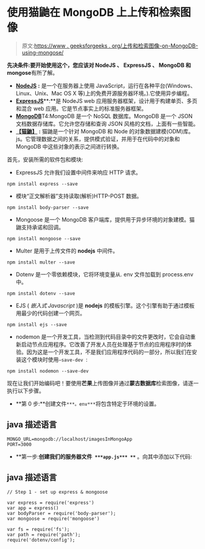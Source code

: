 # 使用猫鼬在 MongoDB 上上传和检索图像

> 原文:[https://www . geeksforgeeks . org/上传和检索图像-on-MongoDB-using-mongose/](https://www.geeksforgeeks.org/upload-and-retrieve-image-on-mongodb-using-mongoose/)

**先决条件:**要开始使用这个，您应该对 **NodeJS** 、 **ExpressJS** 、 **MongoDB** 和**mongose**有所了解。

*   [**NodeJS**](https://www.geeksforgeeks.org/introduction-to-nodejs/) **:** 是一个在服务器上使用 JavaScript，运行在各种平台(Windows、Linux、Unix、Mac OS X 等)上的免费开源服务器环境。).它使用异步编程。
*   [**ExpressJS**](https://www.geeksforgeeks.org/introduction-to-express/)**:**是 NodeJS web 应用服务器框架，设计用于构建单页、多页和混合 web 应用。它是节点事实上的标准服务器框架。
*   [**MongoDB**](https://en.wikipedia.org/wiki/MongoDB)T4:MongoDB 是一个 NoSQL 数据库。MongoDB 是一个 JSON 文档数据存储库。它允许您存储和查询 JSON 风格的文档，上面有一些智能。
*   [**【猫鼬】**](https://mongoosejs.com/) **:** 猫鼬是一个针对 MongoDB 和 Node 的对象数据建模(ODM)库。js。它管理数据之间的关系，提供模式验证，并用于在代码中的对象和 MongoDB 中这些对象的表示之间进行转换。

首先，安装所需的软件包和模块:

*   ExpressJS 允许我们设置中间件来响应 HTTP 请求。

```
npm install express --save
```

*   模块“正文解析器”支持读取(解析)HTTP-POST 数据。

```
npm install body-parser --save
```

*   Mongoose 是一个 MongoDB 客户端库，提供用于异步环境的对象建模。猫鼬支持承诺和回调。

```
npm install mongoose --save
```

*   Multer 是用于上传文件的 **nodejs** 中间件。

```
npm install multer --save
```

*   Dotenv 是一个零依赖模块，它将环境变量从. env 文件加载到 process.env 中。

```
npm install dotenv --save
```

*   EJS ( *嵌入式 Javascript* )是 **nodejs** 的模板引擎。这个引擎有助于通过模板用最少的代码创建一个网页。

```
npm install ejs --save
```

*   nodemon 是一个开发工具，当检测到代码目录中的文件更改时，它会自动重新启动节点应用程序。它改善了开发人员在处理基于节点的应用程序时的体验。因为这是一个开发工具，不是我们应用程序代码的一部分，所以我们在安装这个模块时使用`–save-dev `:

```
npm install nodemon --save-dev
```

现在让我们开始编码吧！要使用**芒果**上传图像并通过**蒙古数据库**检索图像，请逐一执行以下步骤。

*   **第 0 步:**创建文件` ***。env*** `将包含特定于环境的设置。

## java 描述语言

```
MONGO_URL=mongodb://localhost/imagesInMongoApp
PORT=3000
```

*   **第一步:**创建我们的服务器文件` ***app.js*** **`** 。向其中添加以下代码:

## java 描述语言

```
// Step 1 - set up express & mongoose

var express = require('express')
var app = express()
var bodyParser = require('body-parser');
var mongoose = require('mongoose')

var fs = require('fs');
var path = require('path');
require('dotenv/config');
```